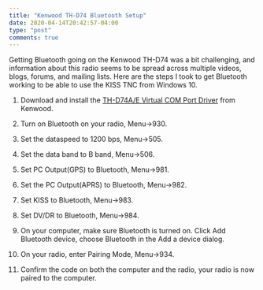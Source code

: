```yaml
---
title: "Kenwood TH-D74 Bluetooth Setup"
date: 2020-04-14T20:42:57-04:00
type: "post"
comments: true
---
```


Getting Bluetooth going on the Kenwood TH-D74 was a bit challenging, and information about this radio seems to be spread across multiple videos, blogs, forums, and mailing lists. Here are the steps I took to get Bluetooth working to be able to use the KISS TNC from Windows 10.

1. Download and install the [TH-D74A/E Virtual COM Port Driver](https://www.kenwood.com/i/products/info/amateur/thd74_vcp_e.html) from Kenwood.

2. Turn on Bluetooth on your radio, Menu->930.

3. Set the dataspeed to 1200 bps, Menu->505.

4. Set the data band to B band, Menu->506.

5. Set PC Output(GPS) to Bluetooth, Menu->981.

6. Set the PC Output(APRS) to Bluetooth, Menu->982.

7. Set KISS to Bluetooth, Menu->983.

8. Set DV/DR to Bluetooth, Menu->984.

9. On your computer, make sure Bluetooth is turned on. Click Add Bluetooth device, choose Bluetooth in the Add a device dialog.

10. On your radio, enter Pairing Mode, Menu->934.

11. Confirm the code on both the computer and the radio, your radio is now paired to the computer.
